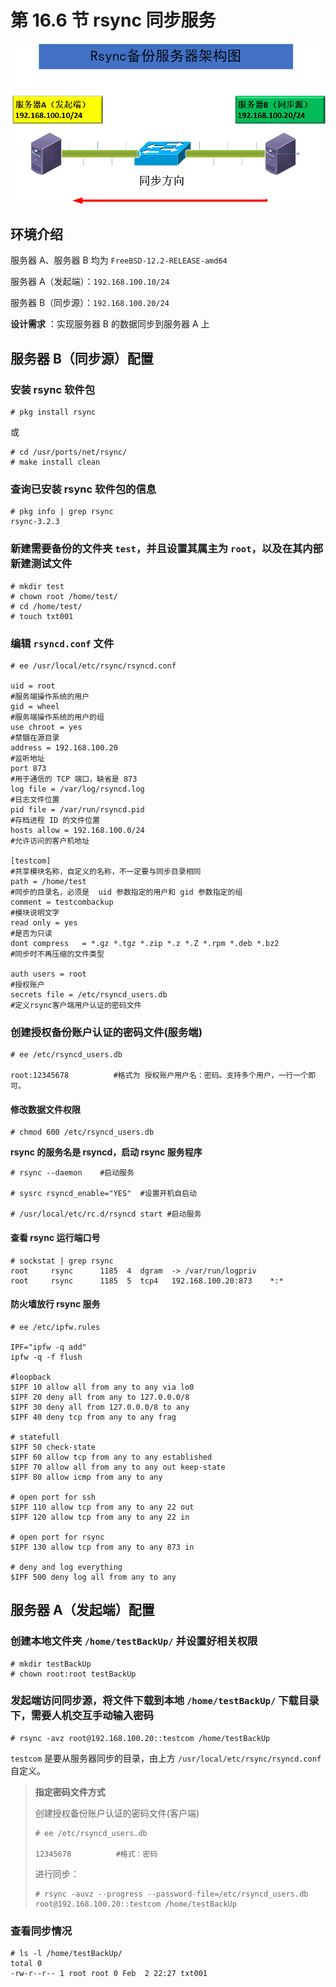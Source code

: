 # 第 16.6 节 rsync 同步服务

![](../.gitbook/assets/image.png)

## 环境介绍

服务器 A、服务器 B 均为 `FreeBSD-12.2-RELEASE-amd64`

服务器 A（发起端）：`192.168.100.10/24`

服务器 B（同步源）：`192.168.100.20/24`

**设计需求** ：实现服务器 B 的数据同步到服务器 A 上

## 服务器 B（同步源）配置

### 安装 rsync 软件包

```shell-session
# pkg install rsync
```

或

```
# cd /usr/ports/net/rsync/ 
# make install clean
```

### 查询已安装 rsync 软件包的信息

```shell-session
# pkg info | grep rsync
rsync-3.2.3
```

### 新建需要备份的文件夹 `test`，并且设置其属主为 `root`，以及在其内部新建测试文件

```shell-session
# mkdir test
# chown root /home/test/
# cd /home/test/
# touch txt001
```

### 编辑 `rsyncd.conf` 文件

```shell-session
# ee /usr/local/etc/rsync/rsyncd.conf

uid = root
#服务端操作系统的用户
gid = wheel
#服务端操作系统的用户的组
use chroot = yes
#禁锢在源目录
address = 192.168.100.20
#监听地址
port 873
#用于通信的 TCP 端口，缺省是 873
log file = /var/log/rsyncd.log
#日志文件位置
pid file = /var/run/rsyncd.pid
#存档进程 ID 的文件位置
hosts allow = 192.168.100.0/24
#允许访问的客户机地址

[testcom]
#共享模块名称，自定义的名称，不一定要与同步目录相同
path = /home/test
#同步的目录名，必须是  uid 参数指定的用户和 gid 参数指定的组
comment = testcombackup
#模块说明文字
read only = yes
#是否为只读
dont compress   = *.gz *.tgz *.zip *.z *.Z *.rpm *.deb *.bz2
#同步时不再压缩的文件类型

auth users = root
#授权账户
secrets file = /etc/rsyncd_users.db
#定义rsync客户端用户认证的密码文件
```

### 创建授权备份账户认证的密码文件(服务端)

```shell-session
# ee /etc/rsyncd_users.db

root:12345678          #格式为 授权账户用户名：密码。支持多个用户，一行一个即可。
```

#### 修改数据文件权限

```shell-session
# chmod 600 /etc/rsyncd_users.db
```

**rsync 的服务名是 rsyncd，启动 rsync 服务程序**

```shell-session
# rsync --daemon    #启动服务

# sysrc rsyncd_enable="YES"  #设置开机自启动

# /usr/local/etc/rc.d/rsyncd start #启动服务
```

#### **查看 rsync 运行端口号**

```shell-session
# sockstat | grep rsync
root     rsync      1185  4  dgram  -> /var/run/logpriv
root     rsync      1185  5  tcp4   192.168.100.20:873    *:*
```

#### **防火墙放行 rsync 服务**

```shell-session
# ee /etc/ipfw.rules

IPF="ipfw -q add"
ipfw -q -f flush

#loopback
$IPF 10 allow all from any to any via lo0
$IPF 20 deny all from any to 127.0.0.0/8
$IPF 30 deny all from 127.0.0.0/8 to any
$IPF 40 deny tcp from any to any frag

# statefull
$IPF 50 check-state
$IPF 60 allow tcp from any to any established
$IPF 70 allow all from any to any out keep-state
$IPF 80 allow icmp from any to any

# open port for ssh
$IPF 110 allow tcp from any to any 22 out
$IPF 120 allow tcp from any to any 22 in

# open port for rsync
$IPF 130 allow tcp from any to any 873 in

# deny and log everything
$IPF 500 deny log all from any to any
```

## 服务器 A（发起端）配置

### 创建本地文件夹 `/home/testBackUp/` 并设置好相关权限

```shell-session
# mkdir testBackUp
# chown root:root testBackUp
```

### 发起端访问同步源，将文件下载到本地 `/home/testBackUp/` 下载目录下，需要人机交互手动输入密码

```shell-session
# rsync -avz root@192.168.100.20::testcom /home/testBackUp
```

`testcom` 是要从服务器同步的目录，由上方 `/usr/local/etc/rsync/rsyncd.conf` 自定义。

> **指定密码文件方式**
>
> 创建授权备份账户认证的密码文件(客户端)
>
> ```shell-session
> # ee /etc/rsyncd_users.db
>
> 12345678          #格式：密码
> ```
>
> 进行同步：
>
> ```shell-session
> # rsync -auvz --progress --password-file=/etc/rsyncd_users.db root@192.168.100.20::testcom /home/testBackUp
> ```

### 查看同步情况

```shell-session
# ls -l /home/testBackUp/
total 0
-rw-r--r-- 1 root root 0 Feb  2 22:27 txt001
```
